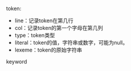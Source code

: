 token: 

- line：记录token在第几行
- col：记录token的第一个字母在第几列
- type：token类型
- literal：token的值，字符串或数字，可能为null。
- lexeme：token的原始字符串

keyword

